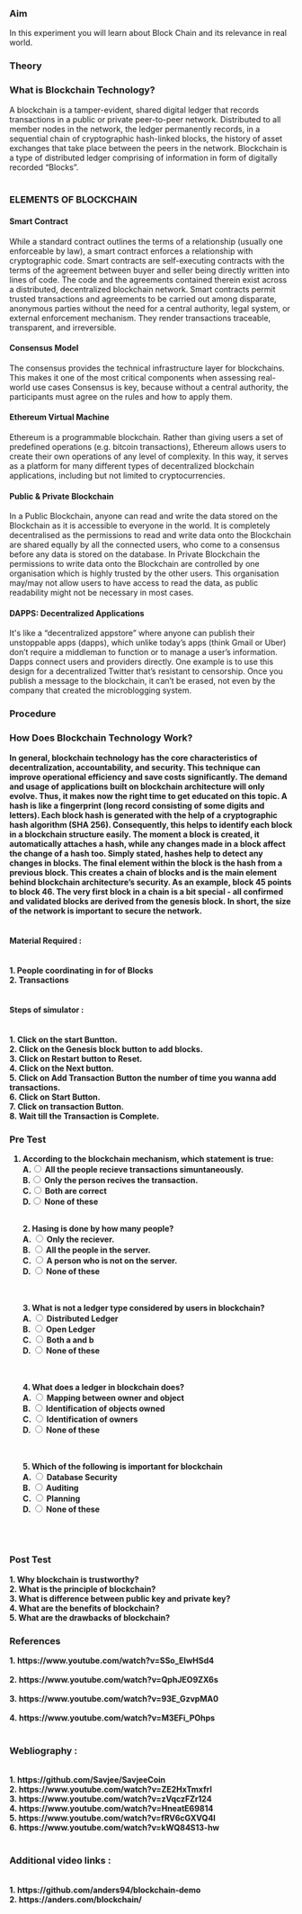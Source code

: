### Aim
 In this experiment you will learn about Block Chain and its relevance in real world.
### Theory
 <h3>What is Blockchain Technology?</h3>
                     A blockchain is a tamper-evident, shared digital ledger that records transactions in a public or private peer-to-peer network. Distributed to all member nodes in the network, the ledger permanently records, in a sequential chain of cryptographic hash-linked blocks, the history of asset exchanges that take place between the peers in the network. Blockchain is a type of distributed ledger comprising of information in form of digitally recorded “Blocks”.
                     <br><br>
<h3>ELEMENTS OF BLOCKCHAIN</h3>
                     <h4>Smart Contract</h4>  While a standard contract outlines the terms of a relationship (usually one enforceable by law), a smart contract enforces a relationship with cryptographic code. Smart contracts are self-executing contracts with the terms of the agreement between buyer and seller being directly written into lines of code. The code and the agreements contained therein exist across a distributed, decentralized blockchain network. Smart contracts permit trusted transactions and agreements to be carried out among disparate, anonymous parties without the need for a central authority, legal system, or external enforcement mechanism. They render transactions traceable, transparent, and irreversible.
                     <h4>Consensus Model</h4> The consensus provides the technical infrastructure layer for blockchains. This makes it one of the most critical components when assessing real-world use cases
                     Consensus is key, because without a central authority, the participants must agree on the rules and how to apply them.
                     <h4>Ethereum Virtual Machine </h4> Ethereum is a programmable blockchain. Rather than giving users a set of predefined operations (e.g. bitcoin transactions), Ethereum allows users to create their own operations of any level of complexity. In this way, it serves as a platform for many different types of decentralized blockchain applications, including but not limited to cryptocurrencies.
                     <h4>Public & Private Blockchain </h4> In a Public Blockchain, anyone can read and write the data stored on the Blockchain as it is accessible to everyone in the world. It is completely decentralised as the permissions to read and write data onto the Blockchain are shared equally by all the connected users, who come to a consensus before any data is stored on the database.
                     In Private Blockchain the permissions to write data onto the Blockchain are controlled by one organisation which is highly trusted by the other users. This organisation may/may not allow users to have access to read the data, as public readability might not be necessary in most cases.
                     <br>
                     <h4>DAPPS: Decentralized Applications </h4>It's like a “decentralized appstore” where anyone can publish their unstoppable apps (dapps), which unlike today’s apps (think Gmail or Uber) don’t require a middleman to function or to manage a user’s information. Dapps connect users and providers directly. One example is to use this design for a decentralized Twitter that’s resistant to censorship. Once you publish a message to the blockchain, it can’t be erased, not even by the company that created the microblogging system.
                     <br><b>
                     
### Procedure
<h3>How Does Blockchain Technology Work?</h3>
                     In general, blockchain technology has the core characteristics of decentralization, accountability, and security. This technique can improve operational efficiency and save costs significantly. The demand and usage of applications built on blockchain architecture will only evolve. Thus, it makes now the right time to get educated on this topic.
                     A hash is like a fingerprint (long record consisting of some digits and letters). Each block hash is generated with the help of a cryptographic hash algorithm (SHA 256). Consequently, this helps to identify each block in a blockchain structure easily. The moment a block is created, it automatically attaches a hash, while any changes made in a block affect the change of a hash too. Simply stated, hashes help to detect any changes in blocks.
                     The final element within the block is the hash from a previous block. This creates a chain of blocks and is the main element behind blockchain architecture’s security. As an example, block 45 points to block 46. The very first block in a chain is a bit special - all confirmed and validated blocks are derived from the genesis block.
                     In short, the size of the network is important to secure the network.
                     <br><br>
<h4>Material Required :</h4><br>
                        1. People coordinating in for of Blocks <br>
                        2. Transactions
                        <br><br>
                        <h4>Steps of simulator :</h4><br>
                        1.&nbsp;Click on the start Buntton. <br>
                        2.&nbsp;Click on the Genesis block button to add blocks. <br>
                        3.&nbsp;Click on Restart button to Reset. <br>
                        4.&nbsp;Click on the Next button. <br>
                        5.&nbsp;Click on Add Transaction Button the number of time you wanna add transactions. <br>
                        6.&nbsp;Click on Start Button. <br>
                        7.&nbsp;Click on transaction Button. <br>
                        8.&nbsp;Wait till the Transaction is Complete.<br>

### Pre Test
1. According to the blockchain mechanism, which statement is true:
                        <br>
                        A.<input type="radio" name="but" id="rb11" onclick="click1();">&nbsp;All the people recieve transactions simuntaneously.
                        <br>
                        B.<input type="radio" name="but" id="rb12" onclick="click1();">&nbsp;Only the person recives the transaction.
                        <br>
                        C.<input type="radio" name="but" id="rb13" onclick="click1();">&nbsp;Both are correct
                        <br>
                        D.<input type="radio" name="but" id="rb14" onclick="click1();">&nbsp;None of these
                        <br>
                        <p id = "p1"></p>
                        <br>
                        2. Hasing is done by how many people?
                        <br>
                        A. <input type="radio" name="but2" id="rb21" onclick="click2();">&nbsp;Only the reciever.
                        <br>
                        B. <input type="radio" name="but2" id="rb22" onclick="click2();">&nbsp;All the people in the server.
                        <br>
                        C. <input type="radio" name="but2" id="rb23" onclick="click2();">&nbsp;A person who is not on the server.
                        <br>
                        D. <input type="radio" name="but2" id="rb24" onclick="click2();">&nbsp;None of these
                        <br><br>
                        <p id = "p2"></p>
                        <br>
                        3. What is not a ledger type considered by users in blockchain?
                        <br>
                        A. <input type="radio" name="but3" id="rb31" onclick="click3();">&nbsp;Distributed Ledger
                        <br>
                        B. <input type="radio" name="but3" id="rb32" onclick="click3();">&nbsp;Open Ledger
                        <br>
                        C. <input type="radio" name="but3" id="rb33" onclick="click3();">&nbsp;Both a and b
                        <br>
                        D. <input type="radio" name="but3" id="rb34" onclick="click3();">&nbsp;None of these
                        <br><br>
                        <p id = "p3"></p>
                        <br>
                        4. What does a ledger in blockchain does?
                        <br>
                        A. <input type="radio" name="but4" id="rb41" onclick="click4();">&nbsp;Mapping between owner and object
                        <br>
                        B. <input type="radio" name="but4" id="rb42" onclick="click4();">&nbsp;Identification of objects owned
                        <br>
                        C. <input type="radio" name="but4" id="rb43" onclick="click4();">&nbsp;Identification of owners
                        <br>
                        D. <input type="radio" name="but4" id="rb44" onclick="click4();">&nbsp;None of these
                        <br><br>
                        <p id = "p4"></p>
                        <br>
                        5. Which of the following is important for blockchain
                        <br>
                        A. <input type="radio" name="but5" id="rb51" onclick="click5();">&nbsp;Database Security
                        <br>
                        B. <input type="radio" name="but5" id="rb52" onclick="click5();">&nbsp;Auditing
                        <br>
                        C. <input type="radio" name="but5" id="rb53" onclick="click5();">&nbsp;Planning
                        <br>
                        D. <input type="radio" name="but5" id="rb54" onclick="click5();">&nbsp;None of these
                        <br><br>
                        <p id = "p5"></p>
                        <br>

### Post Test
<p style="font-size:100%; margin-top:2%">
                        1. Why blockchain is trustworthy?
                        <br>
                        2. What is the principle of  blockchain?
                        <br>
                        3. What is difference between public key and private key?
                        <br>
                        4. What are the benefits of blockchain?
                        <br>
                        5. What are the drawbacks of blockchain?
                    

### References
<p style="font-size:100%; margin-top:2%">
                        1.&nbsp;https://www.youtube.com/watch?v=SSo_EIwHSd4
                        <br><br>
                        2.&nbsp;https://www.youtube.com/watch?v=QphJEO9ZX6s
                        <br><br>
                        3.&nbsp;https://www.youtube.com/watch?v=93E_GzvpMA0
                        <br><br>
                        4.&nbsp;https://www.youtube.com/watch?v=M3EFi_POhps
                        <br><br>
                        <h3>Webliography :</h3>
                        <br>
                        1.&nbsp;https://github.com/Savjee/SavjeeCoin
                        <br>
                        2.&nbsp;https://www.youtube.com/watch?v=ZE2HxTmxfrI
                        <br>
                        3.&nbsp;https://www.youtube.com/watch?v=zVqczFZr124
                        <br>
                        4.&nbsp;https://www.youtube.com/watch?v=HneatE69814
                        <br>
                        5.&nbsp;https://www.youtube.com/watch?v=fRV6cGXVQ4I
                        <br>
                        6.&nbsp;https://www.youtube.com/watch?v=kWQ84S13-hw
                        <br><br>
                        <h3>Additional video links :</h3>
                        <br>
                        1.&nbsp;https://github.com/anders94/blockchain-demo
                        <br>
                        2.&nbsp;https://anders.com/blockchain/

               





